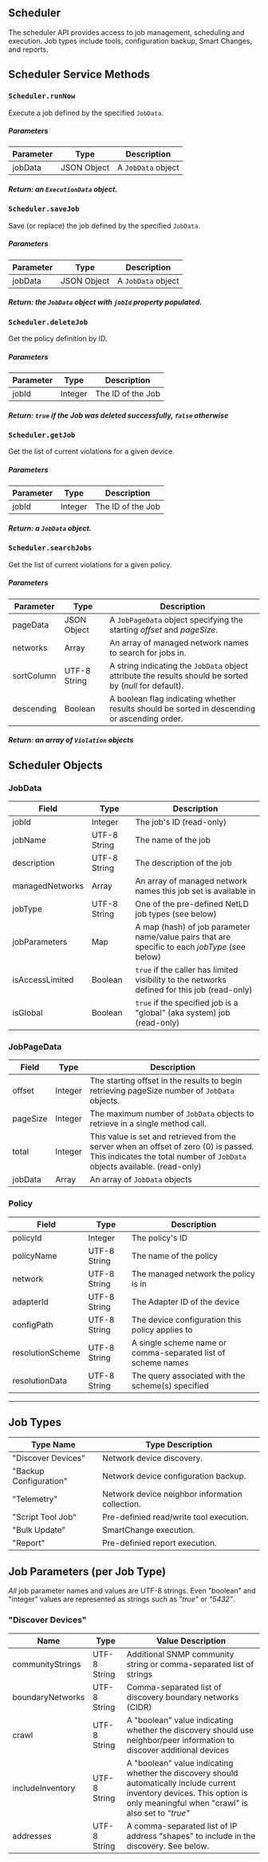 ## Scheduler

The scheduler API provides access to job management, scheduling and execution.  Job types include tools, configuration backup,
Smart Changes, and reports.

## Scheduler Service Methods

### ``Scheduler.runNow``
Execute a job defined by the specified ``JobData``.
##### Parameters
| Parameter | Type    | Description |
| --------- | ------- | ----------- |
| jobData   | JSON Object | A ``JobData`` object |

##### Return: an ``ExecutionData`` object.

<p class="vspacer"></p>

### ``Scheduler.saveJob``
Save (or replace) the job defined by the specified ``JobData``.
##### Parameters
| Parameter | Type         | Description |
| --------- | ------------ | ----------- |
| jobData   | JSON Object | A ``JobData`` object |

##### Return: the ``JobData`` object with ``jobId`` property populated.

<p class="vspacer"></p>

### ``Scheduler.deleteJob``
Get the policy definition by ID.
##### Parameters
| Parameter | Type    | Description |
| --------- | ------- | ----------- |
| jobId     | Integer | The ID of the Job |

##### Return: ``true`` if the Job was deleted successfully, ``false`` otherwise

<p class="vspacer"></p>

### ``Scheduler.getJob``
Get the list of current violations for a given device.
##### Parameters
| Parameter | Type         | Description |
| --------- | ------------ | ----------- |
| jobId     | Integer      | The ID of the Job |

##### Return: a ``JobData`` object.

<p class="vspacer"></p>

### ``Scheduler.searchJobs``
Get the list of current violations for a given policy.
##### Parameters
| Parameter | Type    | Description |
| --------- | ------- | ----------- |
| pageData  | JSON Object  | A ``JobPageData`` object specifying the starting *offset* and *pageSize*. |
| networks  | Array        | An array of managed network names to search for jobs in. |
| sortColumn  | UTF-8 String | A string indicating the ``JobData`` object attribute the results should be sorted by (*null* for default). |
| descending  | Boolean | A boolean flag indicating whether results should be sorted in descending or ascending order. |

##### Return: an array of ```Violation``` objects

<p class="vspacer"></p>

## Scheduler Objects

### JobData
| Field           | Type          | Description      |
| --------------- | ------------- | --------------   |
| jobId           | Integer       | The job's ID (read-only) |
| jobName         | UTF-8 String  | The name of the job |
| description     | UTF-8 String  | The description of the job |
| managedNetworks | Array         | An array of managed network names this job set is available in |
| jobType         | UTF-8 String  | One of the pre-defined NetLD job types (see below) |
| jobParameters   | Map           | A map (hash) of job parameter name/value pairs that are specific to each *jobType* (see below) |
| isAccessLimited | Boolean       | ``true`` if the caller has limited visibility to the networks defined for this job (read-only) |
| isGlobal        | Boolean       | ``true`` if the specified job is a "global" (aka system) job (read-only) |

### JobPageData
| Field            | Type         | Description      |
| ---------------- | ------------ | --------------   |
| offset           | Integer      | The starting offset in the results to begin retrieving pageSize number of ``JobData`` objects. |
| pageSize         | Integer      | The maximum number of ``JobData`` objects to retrieve in a single method call. |
| total            | Integer      | This value is set and retrieved from the server when an offset of zero (0) is passed. This indicates the total number of ``JobData`` objects available. (read-only) |
| jobData          | Array        | An array of ``JobData`` objects |

### Policy
| Field            | Type         | Description      |
| ---------------- | ------------ | --------------   |
| policyId         | Integer      | The policy's ID |
| policyName       | UTF-8 String | The name of the policy |
| network          | UTF-8 String | The managed network the policy is in |
| adapterId        | UTF-8 String | The Adapter ID of the device |
| configPath       | UTF-8 String | The device configuration this policy applies to |
| resolutionScheme | UTF-8 String | A single scheme name or comma-separated list of scheme names |
| resolutionData   | UTF-8 String | The query associated with the scheme(s) specified |

----------------------------------------------------------------------------------

## Job Types
| Type Name              | Type Description     |
| ---------------------- | -------------------  |
| "Discover Devices"     | Network device discovery. |
| "Backup Configuration" | Network device configuration backup. |
| "Telemetry"            | Network device neighbor information collection. |
| "Script Tool Job"      | Pre-definied read/write tool execution. |
| "Bulk Update"          | SmartChange execution. |
| "Report"               | Pre-definied report execution. |

## Job Parameters (per Job Type)

*All* job parameter names and values are UTF-8 strings.  Even "boolean" and "integer" values are represented as strings such as *"true"* or *"5432"*.

### "Discover Devices"
| Name             | Type           | Value Description      |
| ---------------- | -------------- | --------------------   |
| communityStrings | UTF-8 String   | Additional SNMP community string or comma-separated list of strings |
| boundaryNetworks | UTF-8 String   | Comma-separated list of discovery boundary networks (CIDR) |
| crawl            | UTF-8 String   | A "boolean" value indicating whether the discovery should use neighbor/peer information to discover additional devices |
| includeInventory | UTF-8 String   | A "boolean" value indicating whether the discovery should automatically include current inventory devices.  This option is only meaningful when "crawl" is also set to *"true"* |
| addresses        | UTF-8 String   | A comma-separated list of IP address "shapes" to include in the discovery.  See below. |


